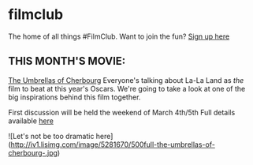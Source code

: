 # filmclub
The home of all things #FilmClub. Want to join the fun? [Sign up here](http://tinyletter.com/lizzie_ellis)

## THIS MONTH'S MOVIE: 
[The Umbrellas of Cherbourg](https://www.criterion.com/films/27933-the-umbrellas-of-cherbourg?q=autocomplete)
Everyone's talking about La-La Land as *the* film to beat at this year's Oscars. We're going to take a look at one of the big inspirations behind this film together.

First discussion will be held the weekend of March 4th/5th
Full details available [here](http://tinyletter.com/lizzie_ellis/letters/i-think-i-love-you-3-life-through-a-lens)


![Let's not be too dramatic here]
(http://iv1.lisimg.com/image/5281670/500full-the-umbrellas-of-cherbourg-.jpg)
